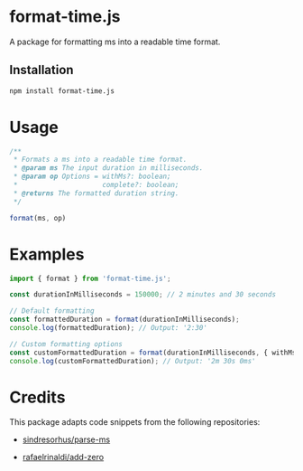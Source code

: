 # format-time.js

A package for formatting ms into a readable time format.

## Installation

```bash
npm install format-time.js
```

# Usage

```ts
/**
 * Formats a ms into a readable time format.
 * @param ms The input duration in milliseconds.
 * @param op Options = withMs?: boolean;
 *                     complete?: boolean;
 * @returns The formatted duration string.
 */

format(ms, op)
```

# Examples

```ts
import { format } from 'format-time.js';

const durationInMilliseconds = 150000; // 2 minutes and 30 seconds

// Default formatting
const formattedDuration = format(durationInMilliseconds);
console.log(formattedDuration); // Output: '2:30'

// Custom formatting options
const customFormattedDuration = format(durationInMilliseconds, { withMs: true, complete: true });
console.log(customFormattedDuration); // Output: '2m 30s 0ms'
```

# Credits

This package adapts code snippets from the following repositories:

* [sindresorhus/parse-ms](https://github.com/sindresorhus/parse-ms)

* [rafaelrinaldi/add-zero](https://github.com/rafaelrinaldi/add-zero)
